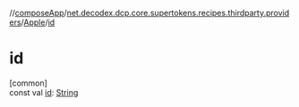 //[composeApp](../../../index.md)/[net.decodex.dcp.core.supertokens.recipes.thirdparty.providers](../index.md)/[Apple](index.md)/[id](id.md)

# id

[common]\
const val [id](id.md): [String](https://kotlinlang.org/api/latest/jvm/stdlib/kotlin/-string/index.html)
